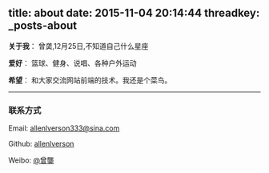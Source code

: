 title: about
date: 2015-11-04 20:14:44
threadkey: _posts-about
---

**关于我**： 曾䶮,12月25日,不知道自己什么星座

**爱好**： 篮球、健身、说唱、各种户外运动

**希望**： 和大家交流网站前端的技术。我还是个菜鸟。

<hr>

### 联系方式

Email: allenlverson333@sina.com

Github: [allenlverson](https://github.com/allenlverson)

Weibo: [@曾龑](http://weibo.com/allenxiaoai)

